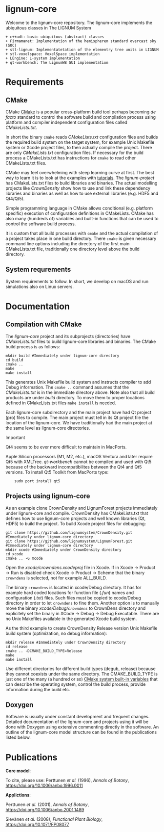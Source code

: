 # lignum-core

Welcome to the lignum-core repository. The lignum-core implements the ubiquitous classes in The LIGNUM System

	+ c++adt: basic ubiquitous (abstract) classes
	+ Firmamanet: Implementation of the hemispheren standard overcast sky (SOC) 
	+ stl-lignum: Implementatetation of the elementry tree units in LIGNUM
	+ stl-voxelspace: VoxelSpace implementation
	+ LEngine: L-system implementation
	+ qt-workbench: The LignumWB GUI implementation

# Requirements

## CMake

CMake  [CMake](https://cmake.org) is a popular cross-platform build tool perhaps
becoming *de facto* standard  to control the software  build and compilation process 
using platform and compiler independent configuration files called *CMakeLists.txt*. 

In short the binary `cmake` reads *CMakeLists.txt* configuration files and builds 
the required build system on the target system, for example Unix Makefile system 
or Xcode project files, to then actually compile the project. There are only 
*CMakeLists.txt* configuration files. If necessary for the build process a CMakeLists.txt 
has instructions for `cmake` to read other CMakeLists.txt files.

CMake may feel overwhelming with steep learning curve at first. The best way to 
learn it is to look at the examples with [tutorials](https://cmake.org/getting-started/).
The *lignum-project* has CMakeLists.txt files to build libraries and binaries. 
The actual modelling projects like *CrownDensity* show how to use and link these dependency 
libraries and binaries as well as how to use external libraries (e.g. HDF5 and Qt4/Qt5). 

Simple programming language in CMake allows conditional (e.g. platform
specific) execution of configuration definitions in  CMakeLists. CMake has also many 
(hundreds of) variables and built-in functions that can be used to control the software build process.

It is custom that all build processes with `cmake` and the actual compilation of a project
takes place in one build directory. There `cmake` is given necessary command line options including 
the directory of the first main CMakeLists.txt file, traditionally one directory level above 
the build directory.

## System requrements
System requirements to follow. In short, we develop on macOS and run simulations also on Linux servers.

# Documentation

## Compilation with CMake

The *lignum-core* project  and its subprojects (directories) have *CMakeLists.txt* files to build 
lignum-core libraries and binaries.  The CMake build process is as follows:

	mkdir build #Immediately under lignum-core directory
	cd build
	cmake ..
	make
	make install
	      
This generates Unix Makefile build system and instructs compiler to add Debug information. 
The `cmake ..` command assumes that the *CMakeLists.txt* is in the immediate directory above. 
Note also that all build products are under *build* directory. To move them to proper locations
defined in CMakeLists.txt files `make install` is needed.

Each lignum-core subdirectory and the main project have had Qt project (pro) files to compile.
The main project must tell in its Qt project file the location of the lignum-core. We have traditionally
had the main project at the same level as lignum-core directories.

>[!IMPORTANT]
>Qt4 seems to be ever more difficult to maintain in MacPorts. 

Apple Silicon processors (M1, M2, etc.), macOS Ventura and later require Qt5  with XMLTree. *qt-workbench* cannot be compiled 
and used with Qt5 because of the backward incompatibilites between the Qt4 and Qt5 versions. To install Qt5 Toolkit 
from MacPorts type:

	    sudo port install qt5

## Projects using lignum-core

As an example clone CrownDensity and LignumForest projects immediately under lignum-core and compile. CrownDensity has CMakeLists.txt that
defines how to use lignum-core projects and well known libraries (Qt, HDF5) to build the project. To build Xcode project files for debugging:

	git clone https://github.com/lignumsystem/CrownDensity.git #Immediately under lignum-core directory
	git clone https://github.com/lignumsystem/LignumForest.git #Immediately under lignum-core directory
	mkdir xcode #Immediately under CrownDensity directory
	cd xcode
	cmake .. -G Xcode

Open the *xcode/crowndens.xcodeproj* file in Xcode. If in Xcode &#8594; Product &#8594; Run is disabled 
check Xcode &#8594; Product  &#8594; Scheme that the binary `crowndens` is selected, not for example ALL_BUILD. 

The binary `crowndens` is located in xcode/Debug directory. It has for example hard coded locations 
for function file (*.fun*) names and configuration (*.txt*) files. Such files must be copied 
to xcode/Debug directory in order to let `crowndens` to fine them. Another option is to manually
move the binary *xcode/Debug/`crowndens`* to CrownDens directory and explicitely set the binary in
XCode &#8594; Debug &#8594; Debug Executable. There are no Unix Makefiles available 
in the generated Xcode build system.

As the third example to create CrownDensity Release version Unix Makefile build system 
(optimization, no debug information):

	mkdir release #Immediately under CrownDensity directory
	cd release
	cmake .. -DCMAKE_BUILD_TYPE=Release
	make
	make install 

Use different directories for different build types (degub, release) because they cannot coexists under the same directory.
The CMAKE_BUILD_TYPE is just one of the many (a hundred or so)
[CMake system built-in variables](https://cmake.org/cmake/help/latest/manual/cmake-variables.7.html) 
that can describe the operating system,  control the build process, provide information during the build etc.

## Doxygen
Software is usually under constant development and frequent changes. Detailed documentation of the lignum-core 
and projects using it will be done with Doxygen using extensive commenting directly in the software.
An outline of the lignum-core model structure can be found in the publications listed below.

# Publications 

**Core model**:

To cite, please use: Perttunen *et al.* (1996), *Annals of Botany*, https://doi.org/10.1006/anbo.1996.0011

**Applictions**:

Perttunen *et al.* (2001), *Annals of Botany*, https://doi.org/10.1006/anbo.2001.1489

Sievänen *et al.* (2008), *Functional Plant Biology*, https://doi.org/10.1071/FP08077









